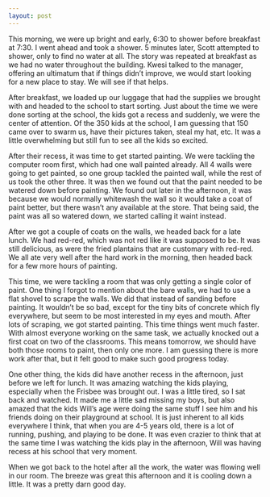 ```yaml
---
layout: post
---
```


This morning, we were up bright and early, 6:30 to shower before breakfast at 7:30. I went ahead and took a shower. 5 minutes later, Scott attempted to shower, only to find no water at all. The story was repeated at breakfast as we had no water throughout the building. Kwesi talked to the manager, offering an ultimatum that if things didn’t improve, we would start looking for a new place to stay. We will see if that helps.

After breakfast, we loaded up our luggage that had the supplies we brought with and headed to the school to start sorting. Just about the time we were done sorting at the school, the kids got a recess and suddenly, we were the center of attention. Of the 350 kids at the school, I am guessing that 150 came over to swarm us, have their pictures taken, steal my hat, etc. It was a little overwhelming but still fun to see all the kids so excited.

After their recess, it was time to get started painting. We were tackling the computer room first, which had one wall painted already. All 4 walls were going to get painted, so one group tackled the painted wall, while the rest of us took the other three. It was then we found out that the paint needed to be watered down before painting. We found out later in the afternoon, it was because we would normally whitewash the wall so it would take a coat of paint better, but there wasn’t any available at the store. That being said, the paint was all so watered down, we started calling it waint instead.

After we got a couple of coats on the walls, we headed back for a late lunch. We had red-red, which was not red like it was supposed to be. It was still delicious, as were the fried plantains that are customary with red-red. We all ate very well after the hard work in the morning, then headed back for a few more hours of painting.

This time, we were tackling a room that was only getting a single color of paint. One thing I forgot to mention about the bare walls, we had to use a flat shovel to scrape the walls. We did that instead of sanding before painting. It wouldn’t be so bad, except for the tiny bits of concrete which fly everywhere, but seem to be most interested in my eyes and mouth. After lots of scraping, we got started painting. This time things went much faster. With almost everyone working on the same task, we actually knocked out a first coat on two of the classrooms. This means tomorrow, we should have both those rooms to paint, then only one more. I am guessing there is more work after that, but it felt good to make such good progress today.

One other thing, the kids did have another recess in the afternoon, just before we left for lunch. It was amazing watching the kids playing, especially when the Frisbee was brought out. I was a little tired, so I sat back and watched. It made me a little sad missing my boys, but also amazed that the kids Will’s age were doing the same stuff I see him and his friends doing on their playground at school. It is just inherent to all kids everywhere I think, that when you are 4-5 years old, there is a lot of running, pushing, and playing to be done. It was even crazier to think that at the same time I was watching the kids play in the afternoon, Will was having recess at his school that very moment.

When we got back to the hotel after all the work, the water was flowing well in our room. The breeze was great this afternoon and it is cooling down a little. It was a pretty darn good day.